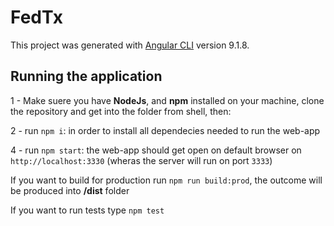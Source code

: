 # FedTx

This project was generated with [Angular CLI](https://github.com/angular/angular-cli) version 9.1.8.

## Running the application

1 - Make suere you have **NodeJs**, and **npm** installed on your machine, clone the repository and get into the folder from shell, then:

2 - run `npm i`: in order to install all dependecies needed to run the web-app

4 - run `npm start`: the web-app should get open on default browser on `http://localhost:3330` (wheras the server will run on port `3333`)

If you want to build for production run `npm run build:prod`, the outcome will be produced into **/dist** folder

If you want to run tests type `npm test`